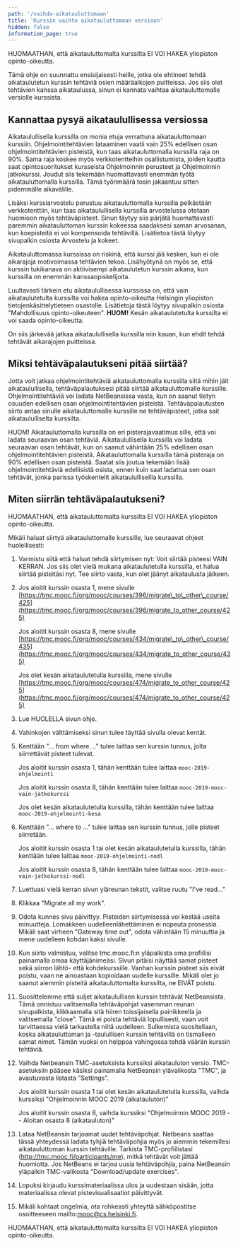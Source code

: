 ```yaml
---
path: '/vaihda-aikatauluttomaan'
title: 'Kurssin vaihto aikatauluttomaan versioon'
hidden: false
information_page: true
---
```


<notice>HUOMAATHAN, että aikatauluttomalta kurssilta EI VOI HAKEA yliopiston opinto-oikeutta.</notice>

Tämä ohje on suunnattu ensisijaisesti heille, jotka ole ehtineet tehdä aikataulutetun kurssin tehtäviä osien määräaikojen puitteissa. Jos siis olet tehtävien kanssa aikataulussa, sinun ei kannata vaihtaa aikatauluttomalle versiolle kurssista.

## Kannattaa pysyä aikataulullisessa versiossa

Aikataulullisella kurssilla on monia etuja verrattuna aikatauluttomaan kurssiin. Ohjelmointitehtävien lataaminen vaatii vain 25% edellisen osan ohjelmointitehtävien pisteistä, kun taas aikatauluttomalla kurssilla raja on 90%. Sama raja koskee myös verkkotentteihin osallistumista, joiden kautta saat opintosuoritukset kursseista Ohjelmoinnin perusteet ja Ohjelmoinnin jatkokurssi. Joudut siis tekemään huomattavasti enemmän työtä aikatauluttomalla kurssilla. Tämä työnmäärä tosin jakaantuu sitten pidemmälle aikavälille.

Lisäksi kurssiarvostelu perustuu aikatauluttomalla kurssilla pelkästään verkkotenttiin, kun taas aikataulullisella kurssilla arvostelussa otetaan huomioon myös tehtäväpisteet. Sinun täytyy siis pärjätä huomattavasti paremmin aikatauluttoman kurssin kokeessa saadaksesi saman arvosanan, kun koepisteitä ei voi kompensoida tehtävillä. Lisätietoa tästä löytyy sivupalkin osiosta Arvostelu ja kokeet.

Aikatauluttomassa kurssissa on riskinä, että kurssi jää kesken, kun ei ole aikarajoja motivoimassa tehtävien tekoa. Lisähyötynä on myös se, että kurssin tukikanava on aktiivisempi aikataulutetun kurssin aikana, kun kurssilla on enemmän kanssaopiskelijoita.

Luultavasti tärkein etu aikataulullisessa kurssissa on, että vain aikataulutetulta kurssilta voi hakea opinto-oikeutta Helsingin yliopiston tietojenkäsittelytieteen osastolle. Lisätietoja tästä löytyy sivupalkin osiosta "Mahdollisuus opinto-oikeuteen". **HUOM!** Kesän aikataulutetulta kurssilta ei voi saada opinto-oikeutta.

On siis järkevää jatkaa aikataulullisella kurssilla niin kauan, kun ehdit tehdä tehtävät aikarajojen puitteissa.

## Miksi tehtäväpalautukseni pitää siirtää?

Jotta voit jatkaa ohjelmointitehtäviä aikatauluttomalla kurssilla siitä mihin jäit aikataulullisella, tehtäväpalautuksesi pitää siirtää aikatauluttomalle kurssille. Ohjelmointitehtäviä voi ladata NetBeansissa vasta, kun on saanut tietyn osuuden edellisen osan ohjelmointitehtävien pisteistä. Tehtäväpalautusten siirto antaa sinulle aikatauluttomalle kurssille ne tehtäväpisteet, jotka sait aikataululliselta kurssilta.

HUOM! Aikatauluttomalla kurssilla on eri pisterajavaatimus sille, että voi ladata seuraavan osan tehtäviä. Aikataulullisella kurssilla voi ladata seuraavan osan tehtävät, kun on saanut vähintään 25% edellisen osan ohjelmointitehtävien pisteistä. Aikatauluttomalla kurssilla tämä pisteraja on 90% edellisen osan pisteistä. Saatat siis joutua tekemään lisää ohjelmointitehtäviä edellisistä osista, ennen kuin saat ladattua sen osan tehtävät, jonka parissa työskentelit aikataulullisellla kurssilla.

## Miten siirrän tehtäväpalautukseni?

<notice>HUOMAATHAN, että aikatauluttomalta kurssilta EI VOI HAKEA yliopiston opinto-oikeutta.</notice>

Mikäli haluat siirtyä aikatauluttomalle kurssille, lue seuraavat ohjeet huolellisesti:

1) Varmistu siitä että haluat tehdä siirtymisen nyt: Voit siirtää pisteesi VAIN KERRAN. Jos siis olet vielä mukana aikataulutetulla kurssilla, et halua siirtää pisteitäsi nyt. Tee siirto vasta, kun olet jäänyt aikataulusta jälkeen.

2) Jos aloitit kurssin osasta 1, mene sivulle [https://tmc.mooc.fi/org/mooc/courses/396/migrate\_to\_other\_course/425](https://tmc.mooc.fi/org/mooc/courses/396/migrate_to_other_course/425)

    Jos aloitit kurssin osasta 8, mene sivulle [https://tmc.mooc.fi/org/mooc/courses/434/migrate\_to\_other\_course/435](https://tmc.mooc.fi/org/mooc/courses/434/migrate_to_other_course/435)

    Jos olet kesän aikataulutetulla kurssilla, mene sivulle [https://tmc.mooc.fi/org/mooc/courses/474/migrate_to_other_course/425](https://tmc.mooc.fi/org/mooc/courses/474/migrate_to_other_course/425)

3) Lue HUOLELLA sivun ohje.

4) Vahinkojen välttämiseksi sinun tulee täyttää sivulla olevat kentät.

5) Kenttään "... from where. .." tulee laittaa sen kurssin tunnus, jolta siirrettävät pisteet tulevat.

    Jos aloitit kurssin osasta 1, tähän kenttään tulee laittaa ```mooc-2019-ohjelmointi```

    Jos aloitit kurssin osasta 8, tähän kenttään tulee laittaa ```mooc-2019-mooc-vain-jatkokurssi```

    Jos olet kesän aikataulutetulla kurssilla, tähän kenttään tulee laittaa ```mooc-2019-ohjelmointi-kesa```

6) Kenttään "... where to ..." tulee laittaa sen kurssin tunnus, jolle pisteet siirretään.

    Jos aloitit kurssin osasta 1 tai olet kesän aikataulutetulla kurssilla, tähän kenttään tulee laittaa ```mooc-2019-ohjelmointi-nodl```

    Jos aloitit kurssin osasta 8, tähän kenttään tulee laittaa ```mooc-2019-mooc-vain-jatkokurssi-nodl```

7) Luettuasi vielä kerran sivun yläreunan tekstit, valitse ruutu "I've read..."

8) Klikkaa "Migrate all my work".

9) Odota kunnes sivu päivittyy. Pisteiden siirtymisessä voi kestää useita minuutteja. Lomakkeen uudelleenlähettäminen ei nopeuta prosessia. Mikäli saat virheen "Gateway time out", odota vähintään 15 minuuttia ja mene uudelleen kohdan kaksi sivulle.

10) Kun siirto valmistuu, valitse tmc.mooc.fi:n yläpalkista oma profiilisi painamalla omaa käyttäjänimeäsi. Sivun pitäisi näyttää samat pisteet sekä siirron lähtö- että kohdekurssille. Vanhan kurssin pisteet siis eivät poistu, vaan ne ainoastaan kopioidaan uudelle kurssille. Mikäli olet jo saanut aiemmin pisteitä aikatauluttomalta kurssilta, ne EIVÄT poistu.

11) Suosittelemme että suljet aikataulullisen kurssin tehtävät NetBeansista. Tämä onnistuu valitsemalla tehtäväpohjat vasemman reunan sivupalkista, klikkaamalla sitä hiiren toissijaisella painikkeella ja valitsemalla "close". Tämä ei poista tehtäviä lopullisesti, vaan voit tarvittaessa vielä tarkastella niitä uudelleen. Sulkemista suositellaan, koska aikatauluttoman ja -taulullisen kurssin tehtävillä on tismalleen samat nimet. Tämän vuoksi on helppoa vahingossa tehdä väärän kurssin tehtäviä.

12) Vaihda Netbeansin TMC-asetuksista kurssiksi aikatauluton versio. TMC-asetuksiin pääsee käsiksi painamalla NetBeansin ylävalikosta "TMC", ja avautuvasta listasta "Settings".

    Jos aloitit kurssin osasta 1 tai olet kesän aikataulutetulla kurssilla, vaihda kurssiksi "Ohjelmoinnin MOOC 2019 (aikatauluton)"

    Jos aloitit kurssin osasta 8, vaihda kurssiksi "Ohjelmoinnin MOOC 2019 -- Aloitan osasta 8 (aikatauluton)"

13) Lataa NetBeansin tarjoamat uudet tehtäväpohjat. Netbeans saattaa tässä yhteydessä ladata tyhjiä tehtäväpohjia myös jo aiemmin tekemillesi aikatauluttoman kurssin tehtäville. Tarkista TMC-profiilistasi (http://tmc.mooc.fi/participants/me), mitkä tehtävät voit jättää huomiotta. Jos NetBeans ei tarjoa uusia tehtäväpohjia, paina NetBeansin yläpalkin TMC-valikosta "Download/update exercises".

14) Lopuksi kirjaudu kurssimateriaalissa ulos ja uudestaan sisään, jotta materiaalissa olevat pistevisualisaatiot päivittyvät.

15) Mikäli kohtaat ongelmia, ota rohkeasti yhteyttä sähköpostitse osoitteeseen mailto:mooc@cs.helsinki.fi.

<notice>HUOMAATHAN, että aikatauluttomalta kurssilta EI VOI HAKEA yliopiston opinto-oikeutta.</notice>
